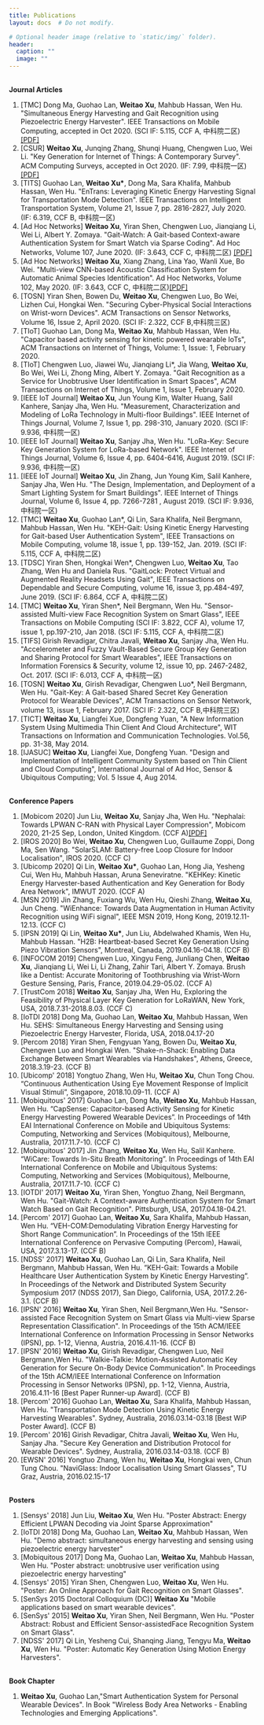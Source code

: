```yaml
---
title: Publications
layout: docs  # Do not modify.

# Optional header image (relative to `static/img/` folder).
header:
  caption: ""
  image: ""
---
```

<br>
<b>Journal Articles </b>
<br>
<ol>
<li>[TMC] Dong Ma, Guohao Lan, <b>Weitao Xu</b>, Mahbub Hassan, Wen Hu. "Simultaneous Energy Harvesting and Gait Recognition using Piezoelectric Energy Harvester". IEEE Transactions on Mobile Computing, accepted in Oct 2020. (SCI IF: 5.115, CCF A, 中科院二区) <a href="https://arxiv.org/abs/2009.02752" target="_blank">[PDF]</a></li>
<li>[CSUR] <b>Weitao Xu</b>, Junqing Zhang, Shunqi Huang, Chengwen Luo, Wei Li. "Key Generation for Internet of Things: A Contemporary Survey". ACM Computing Surveys, accepted in Oct 2020. (IF: 7.99, 中科院一区) <a href="https://arxiv.org/abs/2007.15956" target="_blank">[PDF]</a></li>
<li>[TITS] Guohao Lan, <b>Weitao Xu*</b>, Dong Ma, Sara Khalifa, Mahbub Hassan, Wen Hu. "EnTrans: Leveraging Kinetic Energy Harvesting Signal for Transportation Mode Detection". IEEE Transactions on Intelligent Transportation System, Volume 21, Issue 7, pp. 2816-2827, July 2020. (IF: 6.319, CCF B, 中科院一区)</li>
<li>[Ad Hoc Networks] <b>Weitao Xu</b>, Yiran Shen, Chengwen Luo, Jianqiang Li, Wei Li, Albert Y. Zomaya. "Gait-Watch: A Gait-based Context-aware Authentication System for Smart Watch via Sparse Coding". Ad Hoc Networks, Volume 107, June 2020. (IF: 3.643, CCF C, 中科院二区) <a href="https://www.sciencedirect.com/science/article/pii/S1570870520300287?dgcid=author" target="_blank">[PDF]</a></li>
<li>[Ad Hoc Networks] <b>Weitao Xu</b>, Xiang Zhang, Lina Yao, Wanli Xue, Bo Wei. "Multi-view CNN-based Acoustic Classification System for Automatic Animal Species Identification". Ad Hoc Networks, Volume 102, May 2020. (IF: 3.643, CCF C, 中科院二区)<a href="https://www.sciencedirect.com/science/article/abs/pii/S1570870519308923" target="_blank">[PDF]</a></li>
<li>[TOSN] Yiran Shen, Bowen Du, <b>Weitao Xu</b>, Chengwen Luo, Bo Wei, Lizhen Cui, Hongkai Wen. "Securing Cyber-Physical Social Interactions on Wrist-worn Devices". ACM Transactions on Sensor Networks, Volume 16, Issue 2, April 2020. (SCI IF: 2.322, CCF B,中科院三区)</li>
<li>[TIoT] Guohao Lan, Dong Ma, <b>Weitao Xu</b>, Mahbub Hassan, Wen Hu. "Capacitor based activity sensing for kinetic powered wearable IoTs", ACM Transactions on Internet of Things, Volume: 1, Issue: 1, February 2020.</li>
<li>[TIoT] Chengwen Luo, Jiawei Wu, Jianqiang Li*, Jia Wang, <b>Weitao Xu</b>, Bo Wei, Wei Li, Zhong Ming, Albert Y. Zomaya. "Gait Recognition as a Service for Unobtrusive User Identification in Smart Spaces", ACM Transactions on Internet of Things, Volume 1, Issue 1, February 2020.</li>
<li>[IEEE IoT Journal] <b>Weitao Xu</b>, Jun Young Kim, Walter Huang, Salil Kanhere, Sanjay Jha, Wen Hu. "Measurement, Characterization and Modeling of LoRa Technology in Multi-floor Buildings". IEEE Internet of Things Journal, Volume 7, Issue 1, pp. 298-310, January 2020. (SCI IF: 9.936, 中科院一区)</li>
<li>[IEEE IoT Journal] <b>Weitao Xu</b>, Sanjay Jha, Wen Hu. "LoRa-Key: Secure Key Generation System for LoRa-based Network". IEEE Internet of Things Journal, Volume 6, Issue 4, pp. 6404-6416, August 2019. (SCI IF: 9.936, 中科院一区)</li>
<li>[IEEE IoT Journal] <b>Weitao Xu</b>, Jin Zhang, Jun Young Kim, Salil Kanhere, Sanjay Jha, Wen Hu. "The Design, Implementation, and Deployment of a Smart Lighting System for Smart Buildings". IEEE Internet of Things Journal, Volume 6, Issue 4, pp. 7266-7281 , August 2019. (SCI IF: 9.936, 中科院一区)</li> 
<li>[TMC] <b>Weitao Xu</b>, Guohao Lan*, Qi Lin, Sara Khalifa, Neil Bergmann, Mahbub Hassan, Wen Hu. "KEH-Gait: Using Kinetic Energy Harvesting for Gait-based User Authentication System", IEEE Transactions on Mobile Computing, volume 18, issue 1, pp. 139-152, Jan. 2019. (SCI IF: 5.115, CCF A, 中科院二区)</li>
<li>[TDSC] Yiran Shen, Hongkai Wen*, Chengwen Luo, <b>Weitao Xu</b>, Tao Zhang, Wen Hu and Daniela Rus. "GaitLock: Protect Virtual and Augmented Reality Headsets Using Gait", IEEE Transactions on Dependable and Secure Computing, volume 16, issue 3, pp.484-497, June 2019. (SCI IF: 6.864, CCF A, 中科院二区)</li>
<li>[TMC] <b>Weitao Xu</b>, Yiran Shen*, Neil Bergmann, Wen Hu. "Sensor-assisted Multi-view Face Recognition System on Smart Glass", IEEE Transactions on Mobile Computing (SCI IF: 3.822, CCF A), volume 17, issue 1, pp.197-210, Jan 2018. (SCI IF: 5.115, CCF A, 中科院二区)</li>
<li>[TIFS] Girish Revadigar, Chitra Javali, <b>Weitao Xu</b>, Sanjay Jha, Wen Hu. "Accelerometer and Fuzzy Vault-Based Secure Group Key Generation and Sharing Protocol for Smart Wearables", IEEE Transactions on Information Forensics & Security, volume 12, issue 10, pp. 2467-2482, Oct. 2017. (SCI IF: 6.013, CCF A, 中科院一区)</li>
<li>[TOSN] <b>Weitao Xu</b>, Girish Revadigar, Chengwen Luo*, Neil Bergmann, Wen Hu. "Gait-Key: A Gait-based Shared Secret Key Generation Protocol for Wearable Devices", ACM Transactions on Sensor Network, volume 13, issue 1, February 2017. (SCI IF: 2.322, CCF B,中科院三区) </li>
<li>[TICT] <b>Weitao Xu</b>, Liangfei Xue, Dongfeng Yuan, "A New Information System Using Multimedia Thin Client And Cloud Architecture", WIT Transactions on Information and Communication Technologies. Vol.56, pp. 31-38, May 2014.</li>
<li>[IJASUC] <b>Weitao Xu</b>, Liangfei Xue, Dongfeng Yuan. "Design and Implementation of Intelligent Community System based on Thin Client and Cloud Computing", International Journal of Ad Hoc, Sensor & Ubiquitous Computing; Vol. 5 Issue 4, Aug 2014.</li>
</ol>

<br>
<b>Conference Papers </b>
<br>
<ol>
<li>[Mobicom 2020] Jun Liu, <b>Weitao Xu</b>, Sanjay Jha, Wen Hu. "Nephalai: Towards LPWAN C-RAN with Physical Layer Compression", Mobicom 2020, 21-25 Sep, London, United Kingdom. (CCF A)<a href="https://arxiv.org/abs/2008.02599" target="_blank">[PDF]</a></li>
<li>[IROS 2020] Bo Wei, <b>Weitao Xu</b>, Chengwen Luo, Guillaume Zoppi, Dong Ma, Sen Wang. "SolarSLAM: Battery-free Loop Closure for Indoor Localisation", IROS 2020. (CCF C)</li>
<li>[Ubicomp 2020] Qi Lin, <b>Weitao Xu*</b>, Guohao Lan, Hong Jia, Yesheng Cui, Wen Hu, Mahbuh Hassan, Aruna Seneviratne. "KEHKey: Kinetic Energy Harvester-based Authentication and Key Generation for Body Area Network", IMWUT 2020. (CCF A)</li>
  <li>[MSN 2019] Jin Zhang, Fuxiang Wu, Wen Hu, Qieshi Zhang, <b>Weitao Xu</b>, Jun Cheng. "WiEnhance: Towards Data Augmentation in Human Activity Recognition using WiFi signal", IEEE MSN 2019, Hong Kong, 2019.12.11-12.13. (CCF C)</li>
  <li>[IPSN 2019] Qi Lin, <b>Weitao Xu*</b>, Jun Liu, Abdelwahed Khamis, Wen Hu, Mahbub Hassan. "H2B: Heartbeat-based Secret Key Generation Using Piezo Vibration Sensors", Montreal, Canada, 2019.04.16-04.18. (CCF B)</li>
  <li>[INFOCOM 2019] Chengwen Luo, Xingyu Feng, Junliang Chen, <b>Weitao Xu</b>, Jianqiang Li, Wei Li, Li Zhang, Zahir Tari, Albert Y. Zomaya. Brush like a Dentist: Accurate Monitoring of Toothbrushing via Wrist-Worn Gesture Sensing, Paris, France, 2019.04.29-05.02. (CCF A)</li>
<li>[TrustCom 2018] <b>Weitao Xu</b>, Sanjay Jha, Wen Hu, Exploring the Feasibility of Physical Layer Key Generation for LoRaWAN, New York, USA, 2018.7.31-2018.8.03. (CCF C)</li>
<li>[IoTDI 2018] Dong Ma, Guohao Lan, <b>Weitao Xu</b>, Mahbub Hassan, Wen Hu. SEHS: Simultaneous Energy Harvesting and Sensing using Piezoelectric Energy Harvester, Florida, USA, 2018.04.17-20</li>
<li>[Percom 2018] Yiran Shen, Fengyuan Yang, Bowen Du, <b>Weitao Xu</b>, Chengwen Luo and Hongkai Wen. "Shake-n-Shack: Enabling Data Exchange Between Smart Wearables via Handshakes", Athens, Greece, 2018.3.19-23. (CCF B)</li>
<li>[Ubicomp' 2018] Yongtuo Zhang, Wen Hu, <b>Weitao Xu</b>, Chun Tong Chou. “Continuous Authentication Using Eye Movement Response of Implicit Visual Stimuli”, Singapore, 2018.10.09-11. (CCF A)</li>
<li>[Mobiquitous' 2017] Guohao Lan, Dong Ma, <b>Weitao Xu</b>,  Mahbub Hassan, Wen Hu. “CapSense: Capacitor-based Activity Sensing for Kinetic Energy Harvesting Powered Wearable Devices”. In Proceedings of 14th EAI International Conference on Mobile and Ubiquitous Systems: Computing, Networking and Services (Mobiquitous), Melbourne, Australia, 2017.11.7-10. (CCF C)</li>
<li>[Mobiquitous' 2017] Jin Zhang, <b>Weitao Xu</b>, Wen Hu, Salil Kanhere. “WiCare: Towards In-Situ Breath Monitoring”. In Proceedings of 14th EAI International Conference on Mobile and Ubiquitous Systems: Computing, Networking and Services (Mobiquitous), Melbourne, Australia, 2017.11.7-10. (CCF C)</li>
<li>[IOTDI' 2017] <b>Weitao Xu</b>, Yiran Shen, Yongtuo Zhang, Neil Bergmann, Wen Hu. "Gait-Watch: A Context-aware Authentication System for Smart Watch Based on Gait Recognition". Pittsburgh, USA, 2017.04.18-04.21.</li>
<li>[Percom' 2017] Guohao Lan, <b>Weitao Xu</b>, Sara Khalifa, Mahbub Hassan, Wen Hu. “VEH-COM:Demodulating Vibration Energy Harvesting for Short Range Communication”. In Proceedings of the 15th IEEE International Conference on Pervasive Computing (Percom), Hawaii, USA, 2017.3.13-17. (CCF B)</li>
<li>[NDSS' 2017] <b>Weitao Xu</b>, Guohao Lan, Qi Lin, Sara Khalifa, Neil Bergmann, Mahbub Hassan, Wen Hu. “KEH-Gait: Towards a Mobile Healthcare User Authentication System by Kinetic Energy Harvesting”. In Proceedings of the Network and Distributed System Security Symposium 2017 (NDSS 2017), San Diego, California, USA, 2017.2.26-3.1. (CCF B)</li>
<li>[IPSN' 2016] <b>Weitao Xu</b>, Yiran Shen, Neil Bergmann,Wen Hu. "Sensor-assisted Face Recognition System on Smart Glass via Multi-view Sparse Representation Classification". In Proceedings of the 15th ACM/IEEE International Conference on Information Processing in Sensor Networks (IPSN), pp. 1-12, Vienna, Austria, 2016.4.11-16. (CCF B)</li>
<li>[IPSN' 2016] <b>Weitao Xu</b>, Girish Revadigar, Chengwen Luo, Neil Bergmann,Wen Hu. "Walkie-Talkie: Motion-Assisted Automatic Key Generation for Secure On-Body Device Communication". In Proceedings of the 15th ACM/IEEE International Conference on Information Processing in Sensor Networks (IPSN), pp. 1-12, Vienna, Austria, 2016.4.11-16  [Best Paper Runner-up Award]. (CCF B)</li>
<li>[Percom' 2016] Guohao Lan, <b>Weitao Xu</b>, Sara Khalifa, Mahbub Hassan, Wen Hu. "Transportation Mode Detection Using Kinetic Energy Harvesting Wearables". Sydney, Australia, 2016.03.14-03.18 [Best WiP Poster Award]. (CCF B)</li>
<li>[Percom' 2016] Girish Revadigar, Chitra Javali, <b>Weitao Xu</b>, Wen Hu, Sanjay Jha. "Secure Key Generation and Distribution Protocol for Wearable Devices". Sydney, Australia, 2016.03.14-03.18. (CCF B)</li>
<li>[EWSN' 2016] Yongtuo Zhang, Wen hu, <b>Weitao Xu</b>, Hongkai wen, Chun Tung Chou. "NaviGlass: Indoor Localisation Using Smart Glasses", TU Graz, Austria, 2016.02.15-17</li>
</ol>
 
<br>
<b>Posters</b>
<br>
<ol>
  <li>[Sensys' 2018] Jun Liu, <b>Weitao Xu</b>, Wen Hu. "Poster Abstract: Energy Efficient LPWAN Decoding via Joint Sparse Approximation"</li>
  <li>[IoTDI 2018] Dong Ma, Guohao Lan, <b>Weitao Xu</b>, Mahbub Hassan, Wen Hu. "Demo abstract: simultaneous energy harvesting and sensing using piezoelectric energy harvester"</li>
  <li>[Mobiquitous 2017] Dong Ma, Guohao Lan, <b>Weitao Xu</b>, Mahbub Hassan, Wen Hu. "Poster abstract: unobtrusive user verification using piezoelectric energy harvesting"</li>
<li>[Sensys' 2015] Yiran Shen, Chengwen Luo, <b>Weitao Xu</b>, Wen Hu. "Poster: An Online Approach for Gait Recognition on Smart Glasses". </li>
<li>[SenSys 2015 Doctoral Colloquium (DC)] <b>Weitao Xu</b> "Mobile applications based on smart wearable devices".</li>
<li>[SenSys' 2015] <b>Weitao Xu</b>, Yiran Shen, Neil Bergmann, Wen Hu. "Poster Abstract: Robust and Efficient Sensor-assistedFace Recognition System on Smart Glass".</li>
<li>[NDSS' 2017] Qi Lin, Yesheng Cui, Shanqing Jiang, Tengyu Ma, <b>Weitao Xu</b>, Wen Hu. "Poster: Automatic Key Generation Using Motion Energy Harvesters".</li>
</ol>

<br>
<b>Book Chapter</b>
<br>
<ol>
  <li><b>Weitao Xu</b>, Guohao Lan,"Smart Authentication System for Personal Wearable Devices". In Book "Wireless Body Area Networks - Enabling Technologies and Emerging Applications".</li>
</ol>
